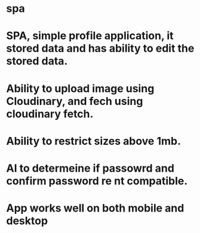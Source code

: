 # spa
# SPA, simple profile application, it stored data and has ability to edit the stored data.
# Ability to upload image using Cloudinary, and fech using cloudinary fetch.
# Ability to restrict sizes above 1mb.
# AI to determeine if passowrd and confirm password re nt compatible.
# App works well on both mobile and desktop
